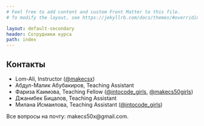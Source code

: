 ```yaml
---
# Feel free to add content and custom Front Matter to this file.
# To modify the layout, see https://jekyllrb.com/docs/themes/#overriding-theme-defaults

layout: default-secondary
header: Сотрудники курса
path: index
---
```


<section class="info info--about">
            <h1 class="info-header">
                Контакты
            </h1>
            <ul class="info-list info-list--contacts">
              <li>Lom-Ali, Instructor (<a target="_blank" href="https://instagram.com/makecsx">@makecsx</a>)</li>
              <li>Абдул-Малик Абубакиров, Teaching Assistant</li>
              <li>Фариза Каимова, Teaching Fellow (<a target="_blank" href="https://www.instagram.com/intocode_girls/">@intocode_girls</a>, <a target="_blank" href="https://www.instagram.com/makecs50girls/">@makecs50girls</a>)</li>
              <li>Джанибек Бицалов, Teaching Assistant</li>
              <li>Милана Исмаилова, Teaching Assistant (<a target="_blank" href="https://www.instagram.com/intocode_girls/">@intocode_girls</a>)</li>
            </ul>
          <p class="text-primary">
            Все вопросы на почту: makecs50x@gmail.com.
          </p>
        </section>
